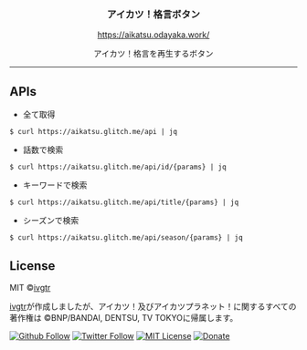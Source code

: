 <div align="center">
  <h3 align="center">アイカツ！格言ボタン</h3>
  <p align="center">
    <a href="https://aikatsu.odayaka.work/">https://aikatsu.odayaka.work/</a>
  </p>
  <p align="center">アイカツ！格言を再生するボタン</p>
</div>

--- 

## APIs
- 全て取得
```shell
$ curl https://aikatsu.glitch.me/api | jq
```
- 話数で検索
```shell
$ curl https://aikatsu.glitch.me/api/id/{params} | jq
```
- キーワードで検索
```shell
$ curl https://aikatsu.glitch.me/api/title/{params} | jq
```
- シーズンで検索
```shell
$ curl https://aikatsu.glitch.me/api/season/{params} | jq
```


## License

MIT ©[ivgtr](https://github.com/ivgtr)

[ivgtr](https://github.com/ivgtr)が作成しましたが、アイカツ！及びアイカツプラネット！に関するすべての著作権は &copy;BNP/BANDAI, DENTSU, TV TOKYOに帰属します。

[![Github Follow](https://img.shields.io/github/followers/ivgtr?style=social)](https://github.com/ivgtr) [![Twitter Follow](https://img.shields.io/twitter/follow/mawaru_hana?style=social)](https://twitter.com/mawaru_hana) [![MIT License](http://img.shields.io/badge/license-MIT-blue.svg?style=flat)](LICENSE) [![Donate](https://img.shields.io/badge/%EF%BC%84-support-green.svg?style=flat-square)](https://www.buymeacoffee.com/ivgtr)